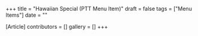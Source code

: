+++
title = "Hawaiian Special (PTT Menu Item)"
draft = false
tags = ["Menu Items"]
date = ""

[Article]
contributors = []
gallery = []
+++